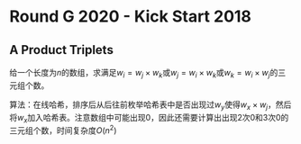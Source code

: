 # Round G 2020 - Kick Start 2018

## A Product Triplets

给一个长度为$n$的数组，求满足$w_i = w_j \times w_k$或$w_j = w_i \times w_k$或$w_k = w_i \times w_j$的三元组个数。

算法：在线哈希，排序后从后往前枚举哈希表中是否出现过$w_y$使得$w_x \times w_j$，然后将$w_x$加入哈希表。注意数组中可能出现$0$，因此还需要计算出出现$2$次$0$和$3$次$0$的三元组个数，时间复杂度$O(n^2)$


